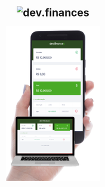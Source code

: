  <h1 align="center">
  <img alt="dev.finances" title="dev.finances" src=".github/logo.svg" width="220px" />
</h1>
<p align="center">
  <img alt="dev.finances" src="./screens.png" width="50%">
</p>
 
